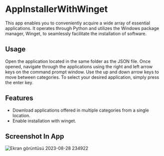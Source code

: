 # AppInstallerWithWinget

This app enables you to conveniently acquire a wide array of essential applications. It operates through Python and utilizes the Windows package manager, Winget, to seamlessly facilitate the installation of software.

## Usage
Open the application located in the same folder as the JSON file. Once opened, navigate through the applications using the right and left arrow keys on the command prompt window. Use the up and down arrow keys to move between categories. To select your desired application, simply press the enter key.

## Features
- Download applications offered in multiple categories from a single location.
- Enable installation with winget.

## Screenshot In App
![Ekran görüntüsü 2023-08-28 234922](https://github.com/EfeSerindik/AppInstallerWithWinget/assets/95052112/2bf86777-a317-4c6d-bc48-44403d21faad)
